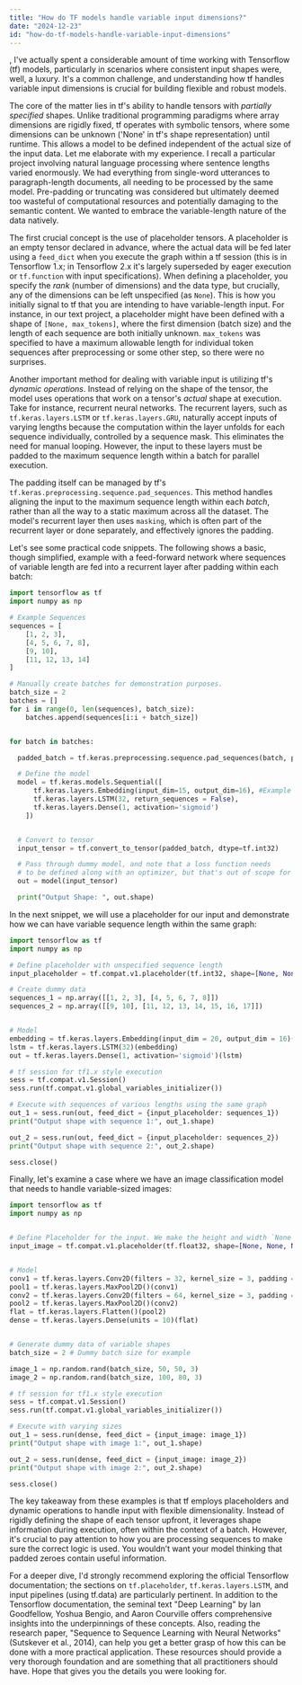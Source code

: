 ```yaml
---
title: "How do TF models handle variable input dimensions?"
date: "2024-12-23"
id: "how-do-tf-models-handle-variable-input-dimensions"
---
```


,  I've actually spent a considerable amount of time working with Tensorflow (tf) models, particularly in scenarios where consistent input shapes were, well, a luxury. It's a common challenge, and understanding how tf handles variable input dimensions is crucial for building flexible and robust models.

The core of the matter lies in tf's ability to handle tensors with *partially specified* shapes. Unlike traditional programming paradigms where array dimensions are rigidly fixed, tf operates with symbolic tensors, where some dimensions can be unknown ('None' in tf's shape representation) until runtime. This allows a model to be defined independent of the actual size of the input data. Let me elaborate with my experience. I recall a particular project involving natural language processing where sentence lengths varied enormously. We had everything from single-word utterances to paragraph-length documents, all needing to be processed by the same model. Pre-padding or truncating was considered but ultimately deemed too wasteful of computational resources and potentially damaging to the semantic content. We wanted to embrace the variable-length nature of the data natively.

The first crucial concept is the use of placeholder tensors. A placeholder is an empty tensor declared in advance, where the actual data will be fed later using a `feed_dict` when you execute the graph within a tf session (this is in Tensorflow 1.x; in Tensorflow 2.x it's largely superseded by eager execution or `tf.function` with input specifications). When defining a placeholder, you specify the *rank* (number of dimensions) and the data type, but crucially, any of the dimensions can be left unspecified (as `None`). This is how you initially signal to tf that you are intending to have variable-length input. For instance, in our text project, a placeholder might have been defined with a shape of `[None, max_tokens]`, where the first dimension (batch size) and the length of each sequence are both initially unknown. `max_tokens` was specified to have a maximum allowable length for individual token sequences after preprocessing or some other step, so there were no surprises.

Another important method for dealing with variable input is utilizing tf's *dynamic operations*. Instead of relying on the shape of the tensor, the model uses operations that work on a tensor's *actual* shape at execution. Take for instance, recurrent neural networks. The recurrent layers, such as `tf.keras.layers.LSTM` or `tf.keras.layers.GRU`, naturally accept inputs of varying lengths because the computation within the layer unfolds for each sequence individually, controlled by a sequence mask. This eliminates the need for manual looping. However, the input to these layers must be padded to the maximum sequence length within a batch for parallel execution.

The padding itself can be managed by tf's `tf.keras.preprocessing.sequence.pad_sequences`. This method handles aligning the input to the maximum sequence length within each *batch*, rather than all the way to a static maximum across all the dataset. The model's recurrent layer then uses `masking`, which is often part of the recurrent layer or done separately, and effectively ignores the padding.

Let's see some practical code snippets. The following shows a basic, though simplified, example with a feed-forward network where sequences of variable length are fed into a recurrent layer after padding within each batch:

```python
import tensorflow as tf
import numpy as np

# Example Sequences
sequences = [
    [1, 2, 3],
    [4, 5, 6, 7, 8],
    [9, 10],
    [11, 12, 13, 14]
]

# Manually create batches for demonstration purposes.
batch_size = 2
batches = []
for i in range(0, len(sequences), batch_size):
    batches.append(sequences[i:i + batch_size])


for batch in batches:

  padded_batch = tf.keras.preprocessing.sequence.pad_sequences(batch, padding='post', dtype='int32')

  # Define the model
  model = tf.keras.models.Sequential([
      tf.keras.layers.Embedding(input_dim=15, output_dim=16), #Example embedding layer.
      tf.keras.layers.LSTM(32, return_sequences = False),
      tf.keras.layers.Dense(1, activation='sigmoid')
    ])


  # Convert to tensor
  input_tensor = tf.convert_to_tensor(padded_batch, dtype=tf.int32)

  # Pass through dummy model, and note that a loss function needs
  # to be defined along with an optimizer, but that's out of scope for now.
  out = model(input_tensor)

  print("Output Shape: ", out.shape)
```

In the next snippet, we will use a placeholder for our input and demonstrate how we can have variable sequence length within the same graph:

```python
import tensorflow as tf
import numpy as np

# Define placeholder with unspecified sequence length
input_placeholder = tf.compat.v1.placeholder(tf.int32, shape=[None, None], name = "input_sequences") # Notice `None, None`

# Create dummy data
sequences_1 = np.array([[1, 2, 3], [4, 5, 6, 7, 8]])
sequences_2 = np.array([[9, 10], [11, 12, 13, 14, 15, 16, 17]])


# Model
embedding = tf.keras.layers.Embedding(input_dim = 20, output_dim = 16)(input_placeholder)
lstm = tf.keras.layers.LSTM(32)(embedding)
out = tf.keras.layers.Dense(1, activation='sigmoid')(lstm)

# tf session for tf1.x style execution
sess = tf.compat.v1.Session()
sess.run(tf.compat.v1.global_variables_initializer())

# Execute with sequences of various lengths using the same graph
out_1 = sess.run(out, feed_dict = {input_placeholder: sequences_1})
print("Output shape with sequence 1:", out_1.shape)

out_2 = sess.run(out, feed_dict = {input_placeholder: sequences_2})
print("Output shape with sequence 2:", out_2.shape)

sess.close()
```

Finally, let's examine a case where we have an image classification model that needs to handle variable-sized images:

```python
import tensorflow as tf
import numpy as np


# Define Placeholder for the input. We make the height and width `None`
input_image = tf.compat.v1.placeholder(tf.float32, shape=[None, None, None, 3], name = "input_image") # Notice `None, None`


# Model
conv1 = tf.keras.layers.Conv2D(filters = 32, kernel_size = 3, padding = "same", activation = "relu")(input_image)
pool1 = tf.keras.layers.MaxPool2D()(conv1)
conv2 = tf.keras.layers.Conv2D(filters = 64, kernel_size = 3, padding = "same", activation = "relu")(pool1)
pool2 = tf.keras.layers.MaxPool2D()(conv2)
flat = tf.keras.layers.Flatten()(pool2)
dense = tf.keras.layers.Dense(units = 10)(flat)


# Generate dummy data of variable shapes
batch_size = 2 # Dummy batch size for example

image_1 = np.random.rand(batch_size, 50, 50, 3)
image_2 = np.random.rand(batch_size, 100, 80, 3)

# tf session for tf1.x style execution
sess = tf.compat.v1.Session()
sess.run(tf.compat.v1.global_variables_initializer())

# Execute with varying sizes
out_1 = sess.run(dense, feed_dict = {input_image: image_1})
print("Output shape with image 1:", out_1.shape)

out_2 = sess.run(dense, feed_dict = {input_image: image_2})
print("Output shape with image 2:", out_2.shape)

sess.close()

```

The key takeaway from these examples is that tf employs placeholders and dynamic operations to handle input with flexible dimensionality. Instead of rigidly defining the shape of each tensor upfront, it leverages shape information during execution, often within the context of a batch. However, it's crucial to pay attention to how you are processing sequences to make sure the correct logic is used. You wouldn’t want your model thinking that padded zeroes contain useful information.

For a deeper dive, I'd strongly recommend exploring the official Tensorflow documentation; the sections on `tf.placeholder`, `tf.keras.layers.LSTM`, and input pipelines (using tf.data) are particularly pertinent. In addition to the Tensorflow documentation, the seminal text "Deep Learning" by Ian Goodfellow, Yoshua Bengio, and Aaron Courville offers comprehensive insights into the underpinnings of these concepts. Also, reading the research paper, "Sequence to Sequence Learning with Neural Networks" (Sutskever et al., 2014), can help you get a better grasp of how this can be done with a more practical application. These resources should provide a very thorough foundation and are something that all practitioners should have. Hope that gives you the details you were looking for.
